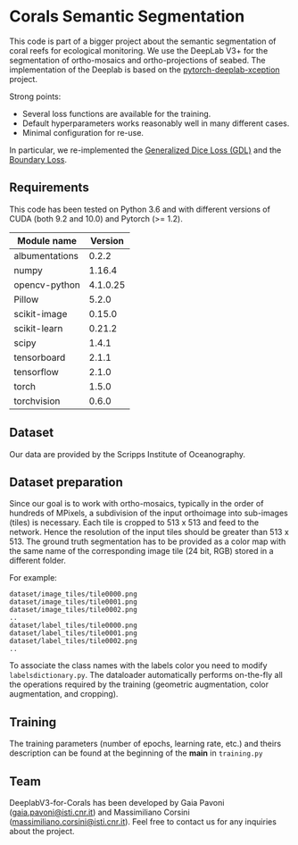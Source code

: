 # Corals Semantic Segmentation

This code is part of a bigger project about the semantic segmentation of coral reefs for ecological monitoring. We use the DeepLab V3+ for the segmentation of ortho-mosaics and ortho-projections of seabed. The implementation of the Deeplab is based on the [pytorch-deeplab-xception](https://github.com/jfzhang95/pytorch-deeplab-xception) project.

Strong points:

- Several loss functions are available for the training. 
- Default hyperparameters works reasonably well in many different cases.
- Minimal configuration for re-use.

In particular, we re-implemented the [Generalized Dice Loss (GDL)](https://arxiv.org/abs/1707.03237) and the [Boundary Loss](https://github.com/LIVIAETS/surface-loss).

## Requirements 

This code has been tested on Python 3.6 and with different versions of CUDA (both 9.2 and 10.0) and Pytorch (>= 1.2).

| Module name  | Version |
| ------------- | ------------- |
| albumentations | 0.2.2 |
| numpy | 1.16.4 |
| opencv-python | 4.1.0.25 |
| Pillow | 5.2.0 |
| scikit-image | 0.15.0 |
| scikit-learn | 0.21.2 |
| scipy | 1.4.1 |
| tensorboard | 2.1.1 |
| tensorflow | 2.1.0 |
| torch  | 1.5.0  |
| torchvision | 0.6.0 |


## Dataset

Our data are provided by the Scripps Institute of Oceanography. 

## Dataset preparation

Since our goal is to work with ortho-mosaics, typically in the order of hundreds of MPixels, a subdivision of the input orthoimage into sub-images (tiles) is necessary. Each tile is cropped to 513 x 513 and feed to the network. Hence the resolution of the input tiles should be greater than 513 x 513. The ground truth segmentation has to be provided as a color map with the same name of the corresponding image tile (24 bit, RGB) stored in a different folder.

For example:

 ```
dataset/image_tiles/tile0000.png
dataset/image_tiles/tile0001.png
dataset/image_tiles/tile0002.png
..
dataset/label_tiles/tile0000.png
dataset/label_tiles/tile0001.png
dataset/label_tiles/tile0002.png
..
```

To associate the class names with the labels color you need to modify `labelsdictionary.py`.
The dataloader automatically performs on-the-fly all the operations required by the training (geometric augmentation, color augmentation, and cropping).

## Training

The training parameters (number of epochs, learning rate, etc.) and theirs description can be found at the beginning of the __main__ in `training.py`


## Team

DeeplabV3-for-Corals has been developed by Gaia Pavoni (gaia.pavoni@isti.cnr.it) and Massimiliano Corsini (massimiliano.corsini@isti.cnr.it). 
Feel free to contact us for any inquiries about the project.
